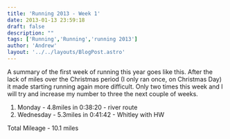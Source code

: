 ```yaml
---
title: 'Running 2013 - Week 1'
date: 2013-01-13 23:59:18
draft: false
description: ""
tags: ['Running','Running','running 2013']
author: 'Andrew'
layout: '../../layouts/BlogPost.astro'
---
```


A summary of the first week of running this year goes like this. After the lack of miles over the Christmas period (I only ran once, on Christmas Day) it made starting running again more difficult. Only two times this week and I will try and increase my number to three the next couple of weeks.

1.  Monday - 4.8miles in 0:38:20 - river route
2.  Wednesday - 5.3miles in 0:41:42 - Whitley with HW

Total Mileage - 10.1 miles
